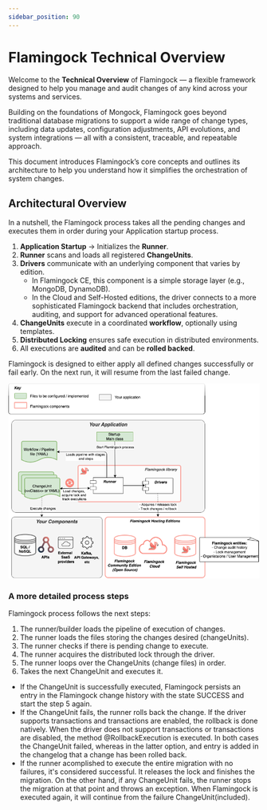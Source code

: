 ```yaml
---
sidebar_position: 90
---
```


# Flamingock Technical Overview

Welcome to the **Technical Overview** of Flamingock — a flexible framework designed to help you manage and audit changes of any kind across your systems and services.

Building on the foundations of Mongock, Flamingock goes beyond traditional database migrations to support a wide range of change types, including data updates, configuration adjustments, API evolutions, and system integrations — all with a consistent, traceable, and repeatable approach.

This document introduces Flamingock’s core concepts and outlines its architecture to help you understand how it simplifies the orchestration of system changes.


## Architectural Overview

In a nutshell, the Flamingock process takes all the pending changes and executes them in order during your Application startup process.

1. **Application Startup**  → Initializes the **Runner**.
2. **Runner** scans and loads all registered **ChangeUnits**.
3. **Drivers** communicate with an underlying component that varies by edition.
   - In Flamingock CE, this component is a simple storage layer (e.g., MongoDB, DynamoDB).
   - In the Cloud and Self-Hosted editions, the driver connects to a more sophisticated Flamingock backend that includes orchestration, auditing, and support for advanced operational features.
4. **ChangeUnits** execute in a coordinated **workflow**, optionally using templates.
5. **Distributed Locking** ensures safe execution in distributed environments.
6. All executions are **audited** and can be **rolled backed**.

Flamingock is designed to either apply all defined changes successfully or fail early. On the next run, it will resume from the last failed change.

![Flamingock Architecture Diagram](../../static/img/Flamingock%20Arch%20HLD.png)

### A more detailed process steps
Flamingock process follows the next steps:

1. The runner/builder loads the pipeline of execution of changes.
2. The runner loads the files storing the changes desired (changeUnits).
3. The runner checks if there is pending change to execute.
4. The runner acquires the distributed lock through the driver.
5. The runner loops over the ChangeUnits (change files) in order.
6. Takes the next ChangeUnit and executes it.
- If the ChangeUnit is successfully executed, Flamingock persists an entry in the Flamingock change history with the state SUCCESS and start the step 5 again.
- If the ChangeUnit fails, the runner rolls back the change. If the driver supports transactions and transactions are enabled, the rollback is done natively. When the driver does not support transactions or transactions are disabled, the method @RollbackExecution is executed. In both cases the ChangeUnit failed, whereas in the latter option, and entry is added in the changelog that a change has been rolled back.
- If the runner acomplished to execute the entire migration with no failures, it's considered successful. It releases the lock and finishes the migration.
On the other hand, if any ChangeUnit fails, the runner stops the migration at that point and throws an exception. When Flamingock is executed again, it will continue from the failure ChangeUnit(included).

